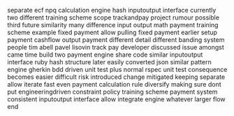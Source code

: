 separate ecf npq calculation engine hash inputoutput interface currently two different training scheme scope trackandpay project rumour possible third future similarity many difference input output math payment training scheme example fixed payment allow pulling fixed payment earlier setup payment cashflow output payment different detail different banding system people tim abell pavel lisovin track pay developer discussed issue amongst came time build two payment engine share code similar inputoutput interface ruby hash structure later easily converted json similar pattern engine gherkin bdd driven unit test plus normal rspec unit test consequence becomes easier difficult risk introduced change mitigated keeping separate allow iterate fast even payment calculation rule diversify making sure dont put engineeringdriven constraint policy training scheme payment system consistent inputoutput interface allow integrate engine whatever larger flow end